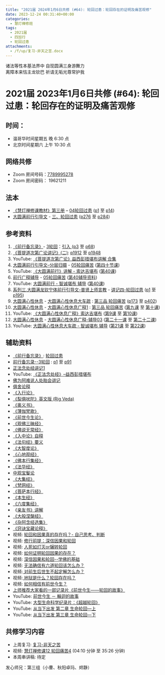 ```yaml
---
title: "2021届 2024年1月6日共修 (#64): 轮回过患：轮回存在的证明及痛苦观修"
date: 2023-12-24 00:31:40+00:00
categories:
  - 慧灯禅修班
tags:
  - 2021届
  - 四加行
  - 轮回过患
attachments:
  - /f/up/复习-非天之苦.docx
---
```

诸法等性本基法界中 自现圆满三身游舞力\
离障本来怙主龙钦巴 祈请无垢光尊常护我

# 2021届 2023年1月6日共修 (#64): 轮回过患：轮回存在的证明及痛苦观修

## 时间：

* 温哥华时间星期五 晚 6:30 点
* 北京时间星期六 上午 10:30 点

## 网络共修

* Zoom 房间号码：[7789995278](https://us02web.zoom.us/j/7789995278?pwd=VjZmbWJFY2k2K0E5RVB2cTNIQmhqUT09)
* Zoom 房间密码： 19621211

## 法本

* [《慧灯禅修课教材》第三册](https://huidengchanxiu.net/books/b3/) – [04轮回过患](https://huidengchanxiu.net/books/b3/3-04) ([p1](https://huidengchanxiu.net/books/b3/3-04/#p1) 至 [p14](https://huidengchanxiu.net/books/b3/3-04/#p14))
* [大圆满前行引导文](https://huidengchanxiu.net/books/dymqx) - [三、轮回过患](https://huidengchanxiu.net/books/dymqx/#%E4%B8%89%E8%BD%AE%E5%9B%9E%E8%BF%87%E6%82%A3) ([p276](https://huidengchanxiu.net/books/dymqx/#p276) 至 [p284](https://huidengchanxiu.net/books/dymqx/#p284))

## 参考资料

1. [《前行备忘录》](https://www.huidengchanxiu.net/refs/bwl)- [3轮回](https://www.huidengchanxiu.net/refs/qxbwl/qxxl4-03lh)：[引入 ](https://www.huidengchanxiu.net/refs/qxbwl/qxxl4-03lh/#%E4%B8%80%E5%BC%95%E5%85%A5)([p3](https://www.huidengchanxiu.net/refs/qxbwl/qxxl4-03lh/#p3) 至 [p68](https://www.huidengchanxiu.net/refs/qxbwl/qxxl4-03lh/#p68))
2. [《菩提道次第广论讲记》(二)](https://huidengchanxiu.net/refs/ptdcdgl/2/): [p1912](https://huidengchanxiu.net/refs/ptdcdgl/2/#p1912) 至 [p1948](https://huidengchanxiu.net/refs/ptdcdgl/2/#p1948)
3. YouTube: [《菩提道次第广论》益西彭措堪布讲解 合集](https://www.youtube.com/playlist?list=PLvhysUtdbxCBq9MxPLr6pauLmbwndXY9o)
4. [大圆满前行引导文–分层归摄](https://huidengchanxiu.net/refs/qxgs/dymqx-fcgs) - [05轮回痛苦](https://huidengchanxiu.net/refs/qxgs/qxgs-05lh) ([第四十节课](https://huidengchanxiu.net/refs/qxgs/qxgs-05lh/#%E7%AC%AC%E5%9B%9B%E5%8D%81%E8%8A%82%E8%AF%BE))
5. YouTube: [](https://www.youtube.com/playlist?list=PL0ERwy6s1uTeLz5leHEj-VcSWrU6TnVMW)[《大圆满前行》讲解 - 索达吉堪布](https://www.youtube.com/playlist?list=PLAEqXn671Ln66sSBYjhRRLNrAGJwgSXnU) ([](https://www.youtube.com/watch?v=r6fV7ujOSj4&list=PLAEqXn671Ln66sSBYjhRRLNrAGJwgSXnU&index=40)[第40课](https://www.youtube.com/watch?v=r6fV7ujOSj4&list=PLAEqXn671Ln66sSBYjhRRLNrAGJwgSXnU&index=40))
6. [前行广释辅导](https://huidengchanxiu.net/refs/fudao) - [05轮回痛苦](https://huidengchanxiu.net/refs/qxgs/fudao/qxgsfd-05lh) ([第40辅导资料](https://huidengchanxiu.net/refs/qxgs/fudao/qxgsfd-05lh/#%E5%89%8D%E8%A1%8C%E5%B9%BF%E9%87%8A%E7%AC%AC40%E8%AF%BE%E8%BE%85%E5%AF%BC%E8%B5%84%E6%96%99)[](https://huidengchanxiu.net/refs/qxgs/fudao/qxgsfd-05lh/#%E5%89%8D%E8%A1%8C%E5%B9%BF%E9%87%8A%E7%AC%AC47%E8%BE%85%E5%AF%BC%E8%B5%84%E6%96%99))
7. YouTube: [大圆满前行 - 智诚堪布 辅导](https://www.youtube.com/playlist?list=PL5y-PP7QihJ1FDiiv_7WsC1qogohiquEL) ([第40课](https://huidengchanxiu.net/refs/qxgs/fudao/qxgsfd-05lh/#%E5%89%8D%E8%A1%8C%E5%B9%BF%E9%87%8A%E7%AC%AC40%E8%AF%BE%E8%BE%85%E5%AF%BC%E8%B5%84%E6%96%99))
8. [系列三.大圆满龙钦宁体前行引导文-普贤上师言教](https://huidengchanxiu.net/refs/s3) - [](https://huidengchanxiu.net/refs/xmfw/s3/s3-ydw4-lhgh)[讲记四-轮回过患](https://huidengchanxiu.net/refs/xmfw/s3/s3-ydw4-lhgh) ([p1](https://huidengchanxiu.net/refs/xmfw/s3/s3-ydw4-lhgh/#p1) 至 [p195](https://huidengchanxiu.net/refs/xmfw/s3/s3-ydw4-lhgh/#p195))
9. [大圆满心性休息](https://huidengchanxiu.net/refs/dymxxxx) - [大圆满心性休息大车疏](https://huidengchanxiu.net/refs/dymxxxx/dymxxxx-dcs) : [第三品 轮回痛苦](https://huidengchanxiu.net/refs/dymxxxx/dymxxxx-dcs/#%E7%AC%AC%E4%B8%89%E5%93%81-%E8%BD%AE%E5%9B%9E%E7%97%9B%E8%8B%A6) ([p173](https://huidengchanxiu.net/refs/dymxxxx/dymxxxx-dcs/#p173) 至 [p402](https://huidengchanxiu.net/refs/dymxxxx/dymxxxx-dcs/#p402))
10. [大圆满心性休息](https://huidengchanxiu.net/refs/dymxxxx) - [大圆满心性休息广释1](https://huidengchanxiu.net/refs/dymxxxx/dymxxxx-gs1) : [第三品 轮回痛苦](https://huidengchanxiu.net/refs/dymxxxx/dymxxxx-gs1#%E7%AC%AC%E4%B8%89%E5%93%81-%E8%BD%AE%E5%9B%9E%E7%97%9B%E8%8B%A6) ([第九课](https://huidengchanxiu.net/refs/dymxxxx/dymxxxx-gs1/#%E7%AC%AC%E4%B9%9D%E8%AF%BE) 至 [第十课](https://huidengchanxiu.net/refs/dymxxxx/dymxxxx-gs1/#%E7%AC%AC%E5%8D%81%E8%AF%BE))
11. YouTube: [《大圆满心性休息广释》索达吉堪布](https://www.youtube.com/playlist?list=PLAnEIprIVklebrDFUKaC67LssdOO2y87p) ([第9课](https://www.youtube.com/watch?v=TxotzPlbXHA&list=PLAnEIprIVklebrDFUKaC67LssdOO2y87p&index=9) 至 [第10课](https://www.youtube.com/watch?v=MQQz3XMBrjw&list=PLAnEIprIVklebrDFUKaC67LssdOO2y87p&index=10))
12. [大圆满心性休息](https://huidengchanxiu.net/refs/dymxxxx) - [大圆满心性休息广释-辅导03](https://huidengchanxiu.net/refs/dymxxxx/fudao/fd-03) ([第二十一课](https://huidengchanxiu.net/refs/dymxxxx/fudao/fd-03/#%E7%AC%AC%E4%BA%8C%E5%8D%81%E4%B8%80%E8%AF%BE) 至 [第二十二课](https://huidengchanxiu.net/refs/dymxxxx/fudao/fd-03/#%E7%AC%AC%E4%BA%8C%E5%8D%81%E4%BA%8C%E8%AF%BE))
13. YouTube: [大圆满心性休息大车疏 - 智诚堪布 辅导](https://www.youtube.com/playlist?list=PL5y-PP7QihJ1Gh3w_hYZMkn4AWFXr_2iu) ([第21课](https://www.youtube.com/watch?v=BibLbCJabeQ&list=PL5y-PP7QihJ1Gh3w_hYZMkn4AWFXr_2iu&index=22) 至 [第22课](https://www.youtube.com/watch?v=VzGYL1YvHUM&list=PL5y-PP7QihJ1Gh3w_hYZMkn4AWFXr_2iu&index=23))

## **辅助资料**[](https://huidengchanxiu.net/refs/misc/zfncj01)

* [《前行备忘录》](https://huidengchanxiu.net/refs/qxbwl/): [轮回过患](https://huidengchanxiu.net/refs/qxbwl/#%E4%B8%89-%E8%BD%AE%E5%9B%9E%E8%BF%87%E6%82%A3)
* [前行备忘录--3轮回](https://huidengchanxiu.net/refs/qxbwl/qxxl4-03lh) : [p1](https://huidengchanxiu.net/refs/qxbwl/qxxl4-03lh#p1) 至 [p91](https://huidengchanxiu.net/refs/qxbwl/qxxl4-03lh#p91)
* [正法念处经讲记1](https://huidengchanxiu.net/refs/misc/zfncj01)
* YouTube: [《正法念处经》–益西彭措堪布](https://www.youtube.com/playlist?list=PLpQ93rK3nqoAvQtdM2fhkG6OhUDSuEq3H)
* [佛为阿难说人处胎会讲记](https://www.huidengchanxiu.net/refs/misc/rthjj)
* [俱舍论释](https://www.riyuebianzhao.com/%E4%BA%94%E8%AE%BA/%E4%BF%B1%E8%88%8D%E7%B2%BE%E9%92%A5)
* [《入行论》](https://www.riyuebianzhao.com/%E5%88%9D%E7%BA%A7/%E5%85%A5%E8%A1%8C%E8%AE%BA/%E5%85%A5%E8%8F%A9%E8%90%A8%E8%A1%8C%E8%AE%BA)
* [《梨俱吠陀》英文版 (Rig Veda)](https://www.shrivedabharathi.in/resources/Documents/Rig%20Veda%20(%20PDFDrive%20).pdf)
* [《奥义书》](https://weread.qq.com/web/reader/4c532360813ab71dbg011352ka87322c014a87ff679a21ea)
* [《薄伽梵歌》](https://cbetaonline.dila.edu.tw/zh/B0198)
* [《前世今生论》](https://huidengchanxiu.net/refs/misc/qsjsl/)
* [《观佛三昧经》](http://www.shixiu.net/dujing/fojing/jingjibu/2047.html)
* [《佛说无常经》](http://buddhism.lib.ntu.edu.tw/BDLM/sutra/chi_pdf/sutra9/T17n0801.pdf)
* [《入中论》自释](https://www.xianmixuezi.com/%E8%88%AC%E8%8B%A5%E6%96%87%E5%BA%93/%E8%88%AC%E8%8B%A5%E6%96%87%E5%BA%938-%E5%85%A5%E4%B8%AD%E8%AE%BA%E8%87%AA%E9%87%8A)
* [《法句经》要义](http://read.goodweb.net.cn/news/news_more.asp?page=1&word=&lm=&lm2=1651&lmname=&open=&n=&hot=&tj=)
* [《大智度论》](https://www.quanxue.cn/ct_fojia/dazhidulindex.html)
* [《心地观经》](http://www.buddhamountain.ca/T0159BanSanhTamDQCN1.php)
* [《佛本行集经》](http://fodizi.net/fojing/02/501.html)
* [《法华经》](https://www.quanxue.cn/ct_fojia/fahua/fahua32.html)
* [中观宝鬘论](https://www.riyuebianzhao.com/%E4%BA%94%E8%AE%BA/%E4%B8%AD%E8%A7%82%E5%AE%9D%E9%AC%98%E8%AE%BA)
* [《大集经》](http://buddhism.lib.ntu.edu.tw/BDLM/sutra/chi_pdf/sutra8/T13n0397.pdf)
* [《梵网经》](https://cbetaonline.dila.edu.tw/zh/T1484)
* [《菩萨本行经》](http://buddhism.lib.ntu.edu.tw/BDLM/sutra/chi_pdf/sutra2/T03n0155.pdf)
* [《本生经》](http://buddhism.lib.ntu.edu.tw/FULLTEXT/sutra/N/N0018.pdf)
* [《六度集经》](https://www.xianmixuezi.com/%E4%BD%9B%E7%BB%8F%E5%AE%9D%E5%85%B8%E7%B3%BB%E5%88%97/%E5%85%AD%E5%BA%A6%E9%9B%86%E7%BB%8F)
* 《[亲友书》讲解](https://mingguang.im/reading/%E4%BA%B2%E5%8F%8B%E4%B9%A6%E8%AE%B2%E8%A7%A3)
* [《大般涅槃经》](http://buddhism.lib.ntu.edu.tw/BDLM/sutra/chi_pdf/sutra7/T12n0374.pdf)
* [《杂阿含经选集》](http://read.goodweb.net.cn/news/news_more.asp?lm2=1879&open=_blank&tj=0&hot=0)
* [《窍诀宝藏论释》](https://www.zhihuihai.net/%E6%85%A7%E6%B5%B7%E5%AE%9D%E8%97%8F/%E6%97%A0%E5%9E%A2%E5%85%89%E5%B0%8A%E8%80%85%E6%95%99%E8%A8%80/%E7%AA%8D%E8%AF%80%E5%AE%9D%E8%97%8F%E8%AE%BA%E9%87%8A-%E5%BA%8F%E4%B8%8E%E5%81%88)
* 视频: [轮回和因果真的存在吗？- 自己思考、判断](https://fohuifayu.com/index.php/shipin-jingcui/jingcai-shipin/3387-Y16131-Y07?title=)
* 视频: [修行前提：深信因果和轮回 ](https://fohuifayu.com/index.php/shipin-jingcui/jingcai-shipin/3291-Y16130-Y03?title=)
* [](https://fohuifayu.com/index.php/shipin-jingcui/wenda-zhailu/2903-V16136-V02?title=)视频: [人死如灯灭or辗转轮回](https://fohuifayu.com/index.php/shipin-jingcui/wenda-zhailu/2848-V16132-V08?title=)
* 视频: [如何证明轮回因果的存在？](https://fohuifayu.com/index.php/shipin-jingcui/wenda-zhailu/2785-V16132-V01?title=)
* 视频: [深信因果和轮回--学佛的基础](https://fohuifayu.com/index.php/shipin-jingcui/jingcai-shipin/2461-Y00143?title=) 
* [](https://fohuifayu.com/index.php/shipin-jingcui/jingcai-shipin/2287-Y16015-Y04?title=)视频: [无法确信有六道轮回该怎么办？](https://fohuifayu.com/index.php/shipin-jingcui/wenda-zhailu/1475-V00079?title=)
* [](https://fohuifayu.com/index.php/shipin-jingcui/wenda-zhailu/1475-V00079?title=)视频:[ 对前生后世生不起定解怎么办？](https://fohuifayu.com/index.php/shipin-jingcui/wenda-zhailu/2581-V16083-V18?title=%E5%89%8D%E4%B8%96%E4%BB%8A%E7%94%9F%E8%AE%BA)
* 视频:[ 地狱是什么？轮回存在吗？](https://fohuifayu.com/index.php/shipin-jingcui/jingcai-shipin/1094-Y00002?title=)
* 视频: [如何相信有前世今生？](https://fohuifayu.com/index.php/shipin-jingcui/wenda-zhailu/8113-v21015-v03)
* [上师推荐大家看的一部记录片《前世今生——轮回的故事》](https://mp.weixin.qq.com/s?__biz=MzU1NDc1OTUyOQ==&mid=2247534146&idx=4&sn=8bdd7d1a5ac8628c5ac7303b70edb2b8&chksm=fbdca244ccab2b52a42901644e2dea35348598ed9e97bc06cca89a9145e03649d877fe3fc198&scene=1&subscene=10000&sessionid=1698667853&clicktime=1698680393&enterid=1698680393&ascene=56&fasttmpl_type=0&fasttmpl_fullversion=6917964-en_US-zip&fasttmpl_flag=0&realreporttime=1698680393926&devicetype=android-30&version=28002548&nettype=WIFI&lang=en&exportkey=n_ChQIAhIQWW%2BYELR9s%2FW%2FFasG%2FhD%2BFRLZAQIE97dBBAEAAAAAAHEPC7LNaMgAAAAOpnltbLcz9gKNyK89dVj0HDxqUFrJltAlVTVpYFFAfnzDP1iS9Af3Lkudu2LhZm1W6Ey%2Bvs5u%2FKMH0zuQh1x8oBOjW5xBKafEgAX%2F7fTp3CcOE3g%2FYZqnTo%2FxYLTTDlqyJZ%2F9V7plDQP4OFUarf1HhGSsC3PP9yFrQCLwr7TBEkiHZcFz4t1rZuYCODABDmNvAmaG5U11ghA0CP0YKCpIGQ6QIkAoIcYx6lKMkclLoqVF7CY7Nef0ZmC0VFP7%2BxjVOXI%3D&pass_ticket=KPBopArb31zlDbYB448SX9lsSlo4MmAq5IgSbrMLeNgJFlJX1%2B3SSWDtwk0DjqAd&wx_header=3)
* YouTube: [前世今生 － 輪迴的故事](https://www.youtube.com/watch?v=XLA-vXfU_bo)
* YouTube: [大型生命科学纪录片：《超越轮回》](https://www.youtube.com/watch?v=e9kx4_q3ifU)
* YouTube: [从当下出发 第二章 生命轮回—上](https://www.youtube.com/watch?v=JNHy4eNquqA&list=PLmPTQ1jTigTisWjIT78PaSxwnL29NDjRs&index=3)
* YouTube: [从当下出发 第三章 生命轮回—下](https://www.youtube.com/watch?v=t6dztQUfynM&list=PLmPTQ1jTigTisWjIT78PaSxwnL29NDjRs&index=3)

## **共修学习内容**

* 上周复习: [](https://www.huidengvan.com/f/up/%E4%B8%B2%E8%AE%B2%E7%A8%BF-%E7%94%9F%E8%8B%A6%E8%80%81%E8%8B%A6.ppt)[](https://www.huidengvan.com/f/up/%E4%B8%8A%E5%91%A8%E5%A4%8D%E4%B9%A0-%E7%97%85%E8%8B%A6.docx)[](https://www.huidengvan.com/f/up/%E4%B8%B2%E8%AE%B2%E7%A8%BF-%E7%88%B1%E5%88%AB%E7%A6%BB%E8%8B%A6.docx)[](/f/up/上周复习-不欲临苦.docx)[复习-非天之苦](/f/up/复习-非天之苦.docx)
* [](/f/up/串讲稿-人生八苦.pdf)视频: [慧灯禅修课12 轮回痛苦4](https://fohuifayu.com/index.php/huideng-jiangtang/chanxiuke/zen-03/1106-l16009) (04:10 分钟 至 35:26 分钟)
* 本周串讲稿: 待定

[](/f/up/串讲稿-旁生之苦.docx)

发心师兄：第三组（小曹、秋阳卓玛、烬静）